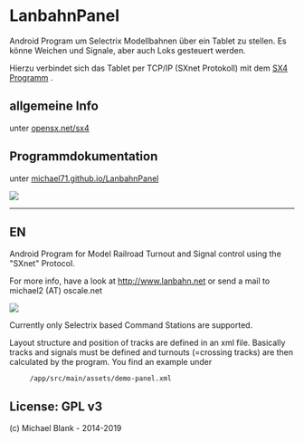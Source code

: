 # LanbahnPanel

Android Program um Selectrix Modellbahnen über ein Tablet zu stellen. Es könne Weichen und Signale, aber auch Loks gesteuert werden.

Hierzu verbindet sich das Tablet per TCP/IP (SXnet Protokoll) mit dem [SX4 Programm](https://opensx.net/sx4) . 

## allgemeine Info 

unter [opensx.net/sx4](https://opensx.net/sx4)

## Programmdokumentation

 unter 
[michael71.github.io/LanbahnPanel](https://michael71.github.io/LanbahnPanel)

<img src="http://www.lanbahn.net/wp-content/uploads/2014/08/stellpult-lonstoke2-604x270.png" />


___



## EN

Android Program for Model Railroad Turnout and Signal control using the "SXnet" Protocol.

For more info, have a look at http://www.lanbahn.net or send a mail to michael2 (AT) oscale.net

<img src="http://www.lanbahn.net/wp-content/uploads/2014/08/stellpult-lonstoke2-604x270.png" />

Currently only Selectrix based Command Stations are supported.

Layout structure and position of tracks are defined in an xml file. Basically tracks and signals
must be defined and turnouts (=crossing tracks) are then calculated by the program. You find an
example under

         /app/src/main/assets/demo-panel.xml

## License: GPL v3

(c) Michael Blank - 2014-2019
